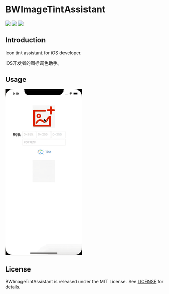 # BWImageTintAssistant

![](https://img.shields.io/badge/platform-iOS-red.svg) ![](https://img.shields.io/badge/language-Objective--C%20&%20swift-orange.svg) ![](https://img.shields.io/badge/license-MIT%20License-brightgreen.svg) 


## Introduction

Icon tint assistant for iOS developer.

iOS开发者的图标调色助手。


## Usage

<img src="https://github.com/wz15011015/BWImageTintAssistant/blob/master/Screenshots/tint_image_demo.gif" width="240" height="519">


## License

BWImageTintAssistant is released under the MIT License. See [LICENSE](https://github.com/wz15011015/BTStudio/blob/master/License/MITLicense.html) for details.
